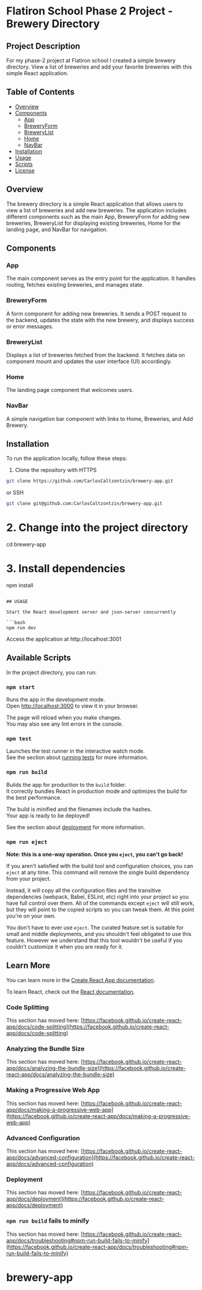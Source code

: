 # Flatiron School Phase 2 Project - Brewery Directory

## Project Description

For my phase-2 project at Flatiron school I created a simple brewery directory. 
View a list of breweries and add your favorite breweries with this simple React application.

## Table of Contents

- [Overview](#overview)
- [Components](#components)
  - [App](#app)
  - [BreweryForm](#breweryform)
  - [BreweryList](#brewerylist)
  - [Home](#home)
  - [NavBar](#navbar)
- [Installation](#installation)
- [Usage](#usage)
- [Scripts](#scripts)
- [License](#license)

## Overview

The brewery directory is a simple React application that allows users to view a list of breweries and add new breweries. The application includes different components such as the main App, BreweryForm for adding new breweries, BreweryList for displaying existing breweries, Home for the landing page, and NavBar for navigation.

## Components

### App

The main component serves as the entry point for the application. It handles routing, fetches existing breweries, and manages state.

### BreweryForm

A form component for adding new breweries. It sends a POST request to the backend, updates the state with the new brewery, and displays success or error messages.

### BreweryList

Displays a list of breweries fetched from the backend. It fetches data on component mount and updates the user interface (UI) accordingly. 

### Home

The landing page component that welcomes users.

### NavBar

A simple navigation bar component with links to Home, Breweries, and Add Brewery.

## Installation

To run the application locally, follow these steps:

1. Clone the repository with HTTPS
```bash
git clone https://github.com/CarlosCaltzontzin/brewery-app.git
```

or SSH
```bash
git clone git@github.com:CarlosCaltzontzin/brewery-app.git
```

# 2. Change into the project directory
cd brewery-app

# 3. Install dependencies
npm install

```

## USAGE

Start the React development server and json-server concurrently

```bash
npm run dev
```

Access the application at http://localhost:3001

## Available Scripts

In the project directory, you can run:

### `npm start`

Runs the app in the development mode.\
Open [http://localhost:3000](http://localhost:3000) to view it in your browser.

The page will reload when you make changes.\
You may also see any lint errors in the console.

### `npm test`

Launches the test runner in the interactive watch mode.\
See the section about [running tests](https://facebook.github.io/create-react-app/docs/running-tests) for more information.

### `npm run build`

Builds the app for production to the `build` folder.\
It correctly bundles React in production mode and optimizes the build for the best performance.

The build is minified and the filenames include the hashes.\
Your app is ready to be deployed!

See the section about [deployment](https://facebook.github.io/create-react-app/docs/deployment) for more information.

### `npm run eject`

**Note: this is a one-way operation. Once you `eject`, you can't go back!**

If you aren't satisfied with the build tool and configuration choices, you can `eject` at any time. This command will remove the single build dependency from your project.

Instead, it will copy all the configuration files and the transitive dependencies (webpack, Babel, ESLint, etc) right into your project so you have full control over them. All of the commands except `eject` will still work, but they will point to the copied scripts so you can tweak them. At this point you're on your own.

You don't have to ever use `eject`. The curated feature set is suitable for small and middle deployments, and you shouldn't feel obligated to use this feature. However we understand that this tool wouldn't be useful if you couldn't customize it when you are ready for it.

## Learn More

You can learn more in the [Create React App documentation](https://facebook.github.io/create-react-app/docs/getting-started).

To learn React, check out the [React documentation](https://reactjs.org/).

### Code Splitting

This section has moved here: [https://facebook.github.io/create-react-app/docs/code-splitting](https://facebook.github.io/create-react-app/docs/code-splitting)

### Analyzing the Bundle Size

This section has moved here: [https://facebook.github.io/create-react-app/docs/analyzing-the-bundle-size](https://facebook.github.io/create-react-app/docs/analyzing-the-bundle-size)

### Making a Progressive Web App

This section has moved here: [https://facebook.github.io/create-react-app/docs/making-a-progressive-web-app](https://facebook.github.io/create-react-app/docs/making-a-progressive-web-app)

### Advanced Configuration

This section has moved here: [https://facebook.github.io/create-react-app/docs/advanced-configuration](https://facebook.github.io/create-react-app/docs/advanced-configuration)

### Deployment

This section has moved here: [https://facebook.github.io/create-react-app/docs/deployment](https://facebook.github.io/create-react-app/docs/deployment)

### `npm run build` fails to minify

This section has moved here: [https://facebook.github.io/create-react-app/docs/troubleshooting#npm-run-build-fails-to-minify](https://facebook.github.io/create-react-app/docs/troubleshooting#npm-run-build-fails-to-minify)
# brewery-app
